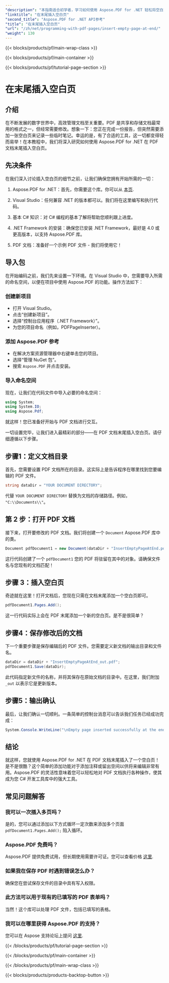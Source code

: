 ```yaml
---
"description": "本指南适合初学者，学习如何使用 Aspose.PDF for .NET 轻松将空白页插入 PDF 文档。非常适合快速编辑。"
"linktitle": "在末尾插入空白页"
"second_title": "Aspose.PDF for .NET API参考"
"title": "在末尾插入空白页"
"url": "/zh/net/programming-with-pdf-pages/insert-empty-page-at-end/"
"weight": 130
---
```


{{< blocks/products/pf/main-wrap-class >}}

{{< blocks/products/pf/main-container >}}

{{< blocks/products/pf/tutorial-page-section >}}

# 在末尾插入空白页

## 介绍

在不断发展的数字世界中，高效管理文档至关重要。PDF 是共享和存储文档最常用的格式之一，但经常需要修改。想象一下：您正在完成一份报告，但突然需要添加一张空白页来记录一些临时笔记。幸运的是，有了合适的工具，这一切都变得轻而易举！在本教程中，我们将深入研究如何使用 Aspose.PDF for .NET 在 PDF 文档末尾插入空白页。

## 先决条件

在我们深入讨论插入空白页的细节之前，让我们确保您拥有开始所需的一切：

1. Aspose.PDF for .NET：首先，你需要这个库。你可以从 [本页](https://releases。aspose.com/pdf/net/).

2. Visual Studio：任何兼容 .NET 的版本都可以。我们将在这里编写和执行代码。

3. 基本 C# 知识：对 C# 编程的基本了解将帮助您顺利跟上进度。

4. .NET Framework 的安装：确保您已安装 .NET Framework，最好是 4.0 或更高版本，以支持 Aspose.PDF 库。

5. PDF 文档：准备好一个示例 PDF 文件 - 我们将使用它！

## 导入包

在开始编码之前，我们先来设置一下环境。在 Visual Studio 中，您需要导入所需的命名空间，以便在项目中使用 Aspose.PDF 的功能。操作方法如下：

### 创建新项目

- 打开 Visual Studio。
- 点击“创建新项目”。
- 选择“控制台应用程序（.NET Framework）”。
- 为您的项目命名（例如，PDFPageInserter）。

### 添加 Aspose.PDF 参考

- 在解决方案资源管理器中右键单击您的项目。
- 选择“管理 NuGet 包”。
- 搜索 `Aspose.PDF` 并点击安装。

### 导入命名空间

现在，让我们在代码文件中导入必要的命名空间：

```csharp
using System;
using System.IO;
using Aspose.Pdf;
```

就这样！您已准备好开始与 PDF 文档进行交互。

一切设置完毕，让我们进入最精彩的部分——在 PDF 文档末尾插入空白页。请仔细遵循以下步骤。

## 步骤1：定义文档目录

首先，您需要设置 PDF 文档所在的目录。这实际上是告诉程序在哪里找到您要编辑的 PDF 文件。

```csharp
string dataDir = "YOUR DOCUMENT DIRECTORY";
```

代替 `YOUR DOCUMENT DIRECTORY` 替换为文档的存储路径。例如， `"C:\\Documents\\"`。

## 第 2 步：打开 PDF 文档

接下来，打开要修改的 PDF 文档。我们将创建一个 `Document` Aspose.PDF 库中的类。

```csharp
Document pdfDocument1 = new Document(dataDir + "InsertEmptyPageAtEnd.pdf");
```

这行代码创建了一个 `pdfDocument1` 您的 PDF 将驻留在其中的对象。请确保文件名与您现有的文档匹配！

## 步骤 3：插入空白页

奇迹就在这里！打开文档后，您现在只需在文档末尾添加一个空白页即可。 

```csharp
pdfDocument1.Pages.Add();
```

这一行代码实际上会在 PDF 末尾添加一个新的空白页。是不是很简单？

## 步骤4：保存修改后的文档

下一个重要步骤是保存编辑后的 PDF 文件。您需要定义新文档的输出目录和文件名。

```csharp
dataDir = dataDir + "InsertEmptyPageAtEnd_out.pdf";
pdfDocument1.Save(dataDir);
```

此代码指定新文件的名称，并将其保存在原始文档的目录中。在这里，我们附加 `_out` 以表示它是更新版本。

## 步骤5：输出确认

最后，让我们确认一切顺利。一条简单的控制台消息可以告诉我们任务已经成功完成：

```csharp
System.Console.WriteLine("\nEmpty page inserted successfully at the end of document.\nFile saved at " + dataDir);
```

## 结论

就这样，您就使用 Aspose.PDF for .NET 在 PDF 文档末尾插入了一个空白页！是不是很酷？这个简单的添加功能对于添加注释或留出空间以供将来编辑非常有用。Aspose.PDF 的灵活性意味着您可以轻松地对 PDF 文档执行各种操作，使其成为您 C# 开发工具库中的强大工具。

## 常见问题解答

### 我可以一次插入多页吗？
是的，您可以通过添加以下方式循环一定次数来添加多个页面 `pdfDocument1.Pages.Add();` 陷入循环。

### Aspose.PDF 免费吗？
Aspose.PDF 提供免费试用，但长期使用需要许可证。您可以查看价格 [这里](https://purchase。aspose.com/buy).

### 如果我在保存 PDF 时遇到错误怎么办？
确保您在尝试保存文件的目录中具有写入权限。

### 此方法可以用于现有的已填写的 PDF 表单吗？
当然！这个库可以处理 PDF 文件，包括已填写的表格。

### 我可以在哪里获得 Aspose.PDF 的支持？
您可以在 Aspose 支持论坛上提问 [这里](https://forum。aspose.com/c/pdf/10).

{{< /blocks/products/pf/tutorial-page-section >}}

{{< /blocks/products/pf/main-container >}}

{{< /blocks/products/pf/main-wrap-class >}}

{{< blocks/products/products-backtop-button >}}
